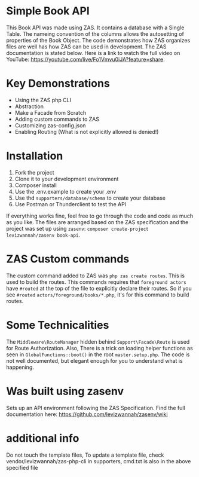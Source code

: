 # Simple Book API
This Book API was made using ZAS.
It contains a database with a Single Table. The nameing convention of the columns allows the autosetting of properties of the Book Object.
The code demonstrates how ZAS organizes files are well has how ZAS can be used in development. The ZAS documentation is stated below. Here is a link to watch the full video on YouTube: https://youtube.com/live/Fo1Vmvu0iJA?feature=share.

# Key Demonstrations
- Using the ZAS php CLI
- Abstraction
- Make a Facade from Scratch
- Adding custom commands to ZAS
- Customizing zas-config.json
- Enabling Routing (What is not explicitly allowed is denied!)

# Installation
1. Fork the project
2. Clone it to your development environment
3. Composer install
4. Use the .env.example to create your .env
5. Use thd `supporters/database/schema` to create your database
6. Use Postman or Thunderclient to test the API

If everything works fine, feel free to go through the code and code as much as you like.
The files are arranged based on the ZAS specification and the project was set up using `zasenv`: `composer create-project levizwannah/zasenv book-api`.

# ZAS Custom commands
The custom command added to ZAS was `php zas create routes`. This is used to build the routes. This commands requires that `foreground actors` have `#routed` at the top of the file to explicitly declare their routes. So if you see `#routed` `actors/foreground/books/*.php`, it's for this command to
build routes.

# Some Technicalities
The `Middleware\RouteManager` hidden behind `Support\Facade\Route` is used for Route Authorization. Also, There is a trick on loading helper functions as seen in `GlobalFunctions::boot()` in the root `master.setup.php`. The code is not well documented, but elegant enough for you to understand what is happening.

# Was built using zasenv
Sets up an API environment following the ZAS Specification.
Find the full documentation here: https://github.com/levizwannah/zasenv/wiki

# additional info
Do not touch the template files,
To update a template file, check vendor/levizwannah/zas-php-cli in supporters,
cmd.txt is also in the above specified file
